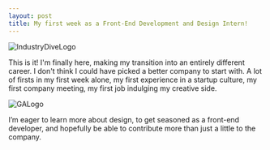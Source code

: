 ```yaml
---
layout: post
title: My first week as a Front-End Development and Design Intern!
---
```

![IndustryDiveLogo](http://i.imgur.com/we0QrLn.jpg)

This is it! I'm finally here, making my transition into an entirely different career. I don't think I could have picked a better company to start with. A lot of firsts in my first week alone, my first experience in a startup culture, my first company meeting, my first job indulging my creative side.

![GALogo](http://www.coindesk.com/wp-content/themes/coindesk2/images/events/consensus-2015/sponsors-and-partners/general-assembly.png)

I’m eager to learn more about design, to get seasoned as a front-end developer, and hopefully be able to contribute more than just a little to the company.
